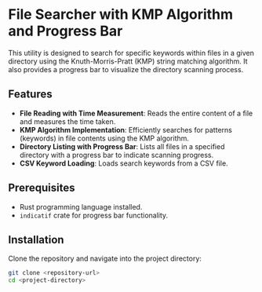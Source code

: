 # File Searcher with KMP Algorithm and Progress Bar

This utility is designed to search for specific keywords within files in a given directory using the Knuth-Morris-Pratt (KMP) string matching algorithm. It also provides a progress bar to visualize the directory scanning process.

## Features

- **File Reading with Time Measurement**: Reads the entire content of a file and measures the time taken.
- **KMP Algorithm Implementation**: Efficiently searches for patterns (keywords) in file contents using the KMP algorithm.
- **Directory Listing with Progress Bar**: Lists all files in a specified directory with a progress bar to indicate scanning progress.
- **CSV Keyword Loading**: Loads search keywords from a CSV file.

## Prerequisites

- Rust programming language installed.
- `indicatif` crate for progress bar functionality.

## Installation

Clone the repository and navigate into the project directory:

```bash
git clone <repository-url>
cd <project-directory>
